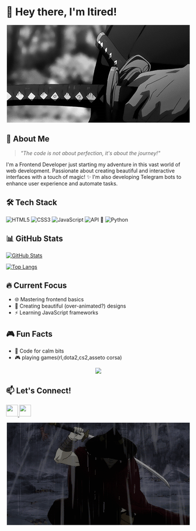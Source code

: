 # 👋 Hey there, I'm Itired! 

<div align = "center">
    <img src ="./profile-media/a76484ce9df4de57c222594b6de5e6f6.gif" width = "500">
</div>

## 🌟 About Me
> *"The code is not about perfection, it's about the journey!"*  

I'm a Frontend Developer just starting my adventure in this vast world of web development. Passionate about creating beautiful and interactive interfaces with a touch of magic! ✨ I'm also developing Telegram bots to enhance user experience and automate tasks.

## 🛠️ Tech Stack
![HTML5](https://img.shields.io/badge/-HTML5-E34F26?style=flat-square&logo=html5&logoColor=white)
![CSS3](https://img.shields.io/badge/-CSS3-1572B6?style=flat-square&logo=css3&logoColor=white)
![JavaScript](https://img.shields.io/badge/-JavaScript-F7DF1E?style=flat-square&logo=javascript&logoColor=black)
![API](https://img.shields.io/badge/-API-FF6B6B?style=flat-square&logo=postman&logoColor=white)
🐍 ![Python](https://img.shields.io/badge/Python-%2314354C.svg?style=for-the-badge&logo=python&logoColor=white)

## 📊 GitHub Stats
[![GitHub Stats](https://github-readme-stats.vercel.app/api?username=itired1&show_icons=true&theme=radical&hide_border=true)](https://github.com/itired1)

[![Top Langs](https://github-readme-stats.vercel.app/api/top-langs/?username=itired1&layout=compact&theme=radical)](https://github.com/itired1)

## 🔥 Current Focus
- 🌐 Mastering frontend basics
- 🎨 Creating beautiful (over-animated?) designs
- ⚡ Learning JavaScript frameworks

## 🎮 Fun Facts
- 🎵 Code for calm bits
- 🎮 playing games(rl,dota2,cs2,asseto corsa)


<div align="center">
  <img src="./profile-media/ddbdbb4e52eca46511756f9e41cab21b.gif" width="500">
</div>

## 📫 Let's Connect!
<p align="left"> <a href="https://discord.com/users/itiredof" target="_blank" rel="noreferrer"> <picture> <source media="(prefers-color-scheme: dark)" srcset="https://raw.githubusercontent.com/danielcranney/readme-generator/main/public/icons/socials/discord-dark.svg" /> <source media="(prefers-color-scheme: light)" srcset="https://raw.githubusercontent.com/danielcranney/readme-generator/main/public/icons/socials/discord.svg" /> <img src="https://raw.githubusercontent.com/danielcranney/readme-generator/main/public/icons/socials/discord.svg" width="32" height="32" /> </picture> </a> <a href="https://www.github.com/itired1" target="_blank" rel="noreferrer"> <picture> <source media="(prefers-color-scheme: dark)" srcset="https://raw.githubusercontent.com/danielcranney/readme-generator/main/public/icons/socials/github-dark.svg" /> <source media="(prefers-color-scheme: light)" srcset="https://raw.githubusercontent.com/danielcranney/readme-generator/main/public/icons/socials/github.svg" /> <img src="https://raw.githubusercontent.com/danielcranney/readme-generator/main/public/icons/socials/github.svg" width="32" height="32" /> </picture> </a></p>


<div align = "center">
    <img src ="./profile-media/43d2b6aeac16146e6c253df92bdddcd0.gif" width = "500">
</div>
